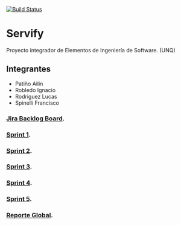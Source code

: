 [![Build Status](https://travis-ci.org/FennemaRL/Servify.svg?branch=master)](https://travis-ci.org/FennemaRL/Servify)

# Servify
Proyecto integrador de Elementos de Ingeniería de Software. (UNQ)

## Integrantes 
- Patiño Ailin
- Robledo Ignacio
- Rodriguez Lucas
- Spinelli Francisco


### [Jira Backlog Board](https://1lea.atlassian.net/secure/RapidBoard.jspa?rapidView=3&projectKey=SER&selectedIssue=SER-37&atlOrigin=eyJpIjoiZDJmNWNkMTQxMTFhNDJhZGE0MDYzZTkyNDU3OGE5NmYiLCJwIjoiaiJ9).

### [Sprint 1](https://docs.google.com/document/d/1ezSuaPHq2viMfW3MYunVSVcIuL8_sboeJ8ZnzsAgIo0/edit?usp=sharing).

### [Sprint 2](https://docs.google.com/document/d/1-vRJlkmKuRc4412piG9VX88-07x8jIRKaec71-Qi_NM/edit?usp=sharing).

### [Sprint 3](https://docs.google.com/document/d/1KwbuoBkRqBGPWUBi6ypbDLiFjnAKGyoQKguJTgMsbeg/edit?usp=sharing).

### [Sprint 4](https://docs.google.com/document/d/16gnWY2-gfko89EQoHklmoBgFFiZ0JVDvTwHk3Y-D_ek/edit?usp=sharing).


### [Sprint 5](https://docs.google.com/document/d/1w8IAibMxrnH_t_A9ET_DaBvt23UziH6QfgXeL-TPnqk/edit?usp=sharing).

### [Reporte Global](https://docs.google.com/document/d/14oG5bgc3aujQl4yDXvafTPmVT4qbAfTCCaLKOHR46Mc/edit?usp=sharing).
